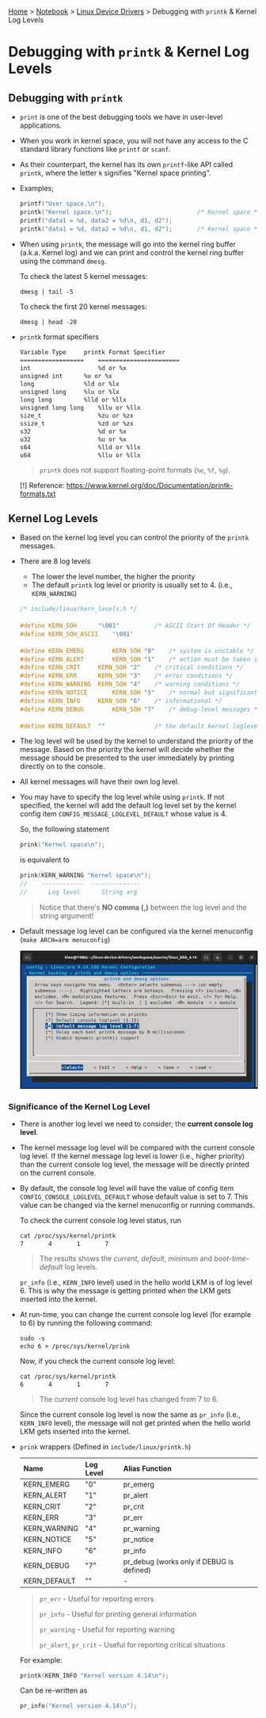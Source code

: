 <a href="../../">Home</a> > <a href="../notebook">Notebook</a> > <a href="./">Linux Device Drivers</a> > Debugging with `printk` & Kernel Log Levels

# Debugging with `printk` & Kernel Log Levels



## Debugging with `printk`

* `print` is one of the best debugging tools we have in user-level applications.

* When you work in kernel space, you will not have any access to the C standard library functions like `printf` or `scanf`.

* As their counterpart, the kernel has its own `printf`-like API called `printk`, where the letter `k` signifies "Kernel space printing".

* Examples;

  ```c
  printf("User space.\n");
  printk("Kernel space.\n");						/* Kernel space */
  printf("data1 = %d, data2 = %d\n, d1, d2");
  printk("data1 = %d, data2 = %d\n, d1, d2");		/* Kernel space */
  ```

* When using `printk`, the message will go into the kernel ring buffer (a.k.a. Kernel log) and we can print and control the kernel ring buffer using the command `dmesg`.

  To check the latest 5 kernel messages:

  ```plain
  dmesg | tail -5
  ```

  To check the first 20 kernel messages:

  ```plain
  dmesg | head -20
  ```

* `printk` format specifiers

  ```plain
  Variable Type		printk Format Specifier
  ==================	=======================
  int					%d or %x
  unsigned int		%u or %x
  long				%ld or %lx
  unsigned long		%lu or %lx
  long long			%lld or %llx
  unsigned long long	%llu or %llx
  size_t				%zu or %zx
  ssize_t				%zd or %zx
  s32					%d or %x
  u32					%u or %x
  s64					%lld or %llx
  u64					%llu or %llx
  ```

  > `printk` does not support floating-point formats (`%e`, `%f`, `%g`).

  [!] Reference: https://www.kernel.org/doc/Documentation/printk-formats.txt



## Kernel Log Levels

* Based on the kernel log level you can control the priority of the `printk` messages.

* There are 8 log levels

  * The lower the level number, the higher the priority
  * The default `printk` log level or priority is usually set to 4. (i.e., `KERN_WARNING`)

  ```c
  /* include/linux/kern_levels.h */
  
  #define KERN_SOH		"\001"			/* ASCII Start Of Header */
  #define KERN_SOH_ASCII	'\001'
  
  #define KERN_EMERG		KERN_SOH "0"	/* system is unstable */
  #define KERN_ALERT		KERN_SOH "1"	/* action must be taken immediately */
  #define KERN_CRIT		KERN_SOH "2"	/* critical conditions */
  #define KERN_ERR		KERN_SOH "3"	/* error conditions */
  #define KERN_WARNING	KERN_SOH "4"	/* warning conditions */
  #define KERN_NOTICE		KERN_SOH "5"	/* normal but significant condition */
  #define KERN_INFO		KERN_SOH "6"	/* informational */
  #define KERN_DEBUG		KERN_SOH "7"	/* debug-level messages */
  
  #define KERN_DEFAULT	""				/* the default kernel loglevel */
  ```

* The log level will be used by the kernel to understand the priority of the message. Based on the priority the kernel will decide whether the message should be presented to the user immediately by printing directly on to the console.

* All kernel messages will have their own log level.

* You may have to specify the log level while using `printk`. If not specified, the kernel will add the default log level set by the kernel config item `CONFIG_MESSAGE_LOGLEVEL_DEFAULT` whose value is 4.

  So, the following statement

  ```c
  prink("Kernel space\n");
  ```

  is equivalent to

  ```c
  prink(KERN_WARNING "Kernel space\n");
  //    ------------  --------------
  //      Log level      String arg
  ```

  > Notice that there's **NO comma (,)** between the log level and the string argument!

* Default message log level can be configured via the kernel menuconfig (`make ARCH=arm menuconfig`)

  

  <img src="img/kconfig-default-message-log-level-1684771129471-25.png" alt="kconfig-default-message-log-level" width="700">



### Significance of the Kernel Log Level

* There is another log level we need to consider; the **current console log level**.

* The kernel message log level will be compared with the current console log level. If the kernel message log level is lower (i.e., higher priority) than the current console log level, the message will be directly printed on the current console.

* By default, the console log level will have the value of config item `CONFIG_CONSOLE_LOGLEVEL_DEFAULT` whose default value is set to 7. This value can be changed via the kernel menuconfig or running commands.

  To check the current console log level status, run

  ```plain
  cat /proc/sys/kernel/printk
  7       4       1       7
  ```

  > The results shows the *current*, *default*, *minimum* and *boot-time-default* log levels.

  `pr_info` (i.e., `KERN_INFO` level) used in the hello world LKM is of log level 6. This is why the message is getting printed when the LKM gets inserted into the kernel.  

* At run-time, you can change the current console log level (for example to 6) by running the following command:

  ```plain
  sudo -s
  echo 6 > /proc/sys/kernel/prink
  ```

  Now, if you check the current console log level:

  ```plain
  cat /proc/sys/kernel/printk
  6       4       1       7
  ```

  > The *current* console log level has changed from 7 to 6.

  Since the current console log level is now the same as `pr_info` (i.e., `KERN_INFO` level), the message will not get printed when the hello world LKM gets inserted into the kernel.

* `prink` wrappers (Defined in `include/linux/printk.h`)

  | Name         | Log Level | Alias Function                            |
  | ------------ | --------- | ----------------------------------------- |
  | KERN_EMERG   | "0"       | pr_emerg                                  |
  | KERN_ALERT   | "1"       | pr_alert                                  |
  | KERN_CRIT    | "2"       | pr_crit                                   |
  | KERN_ERR     | "3"       | pr_err                                    |
  | KERN_WARNING | "4"       | pr_warning                                |
  | KERN_NOTICE  | "5"       | pr_notice                                 |
  | KERN_INFO    | "6"       | pr_info                                   |
  | KERN_DEBUG   | "7"       | pr_debug (works only if DEBUG is defined) |
  | KERN_DEFAULT | ""        | -                                         |

  > `pr_err` - Useful for reporting errors
  >
  > `pr_info` - Useful for printing general information
  >
  > `pr_warning` - Useful for reporting warning
  >
  > `pr_alert`, `pr_crit` - Useful for reporting critical situations

  For example:

  ```c
  printk(KERN_INFO "Kernel version 4.14\n");
  ```

  Can be re-written as

  ```c
  pr_info("Kernel version 4.14\n");
  ```
